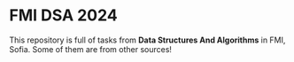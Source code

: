 # FMI DSA 2024

This repository is full of tasks from **Data Structures And Algorithms** in FMI, Sofia. Some of them are from other sources!

